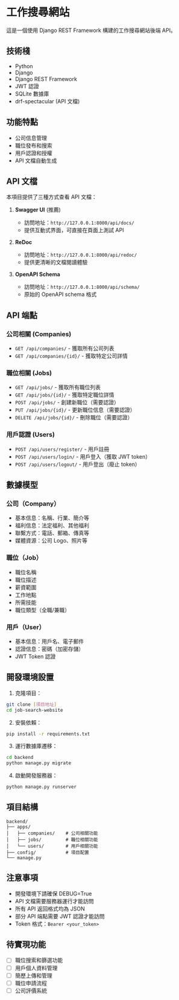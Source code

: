 # 工作搜尋網站

這是一個使用 Django REST Framework 構建的工作搜尋網站後端 API。

## 技術棧

- Python
- Django
- Django REST Framework
- JWT 認證
- SQLite 數據庫
- drf-spectacular (API 文檔)

## 功能特點

- 公司信息管理
- 職位發布和搜索
- 用戶認證和授權
- API 文檔自動生成

## API 文檔

本項目提供了三種方式查看 API 文檔：

1. **Swagger UI** (推薦)
   - 訪問地址：`http://127.0.0.1:8000/api/docs/`
   - 提供互動式界面，可直接在頁面上測試 API

2. **ReDoc**
   - 訪問地址：`http://127.0.0.1:8000/api/redoc/`
   - 提供更清晰的文檔閱讀體驗

3. **OpenAPI Schema**
   - 訪問地址：`http://127.0.0.1:8000/api/schema/`
   - 原始的 OpenAPI schema 格式

## API 端點

### 公司相關 (Companies)

- `GET /api/companies/` - 獲取所有公司列表
- `GET /api/companies/{id}/` - 獲取特定公司詳情

### 職位相關 (Jobs)

- `GET /api/jobs/` - 獲取所有職位列表
- `GET /api/jobs/{id}/` - 獲取特定職位詳情
- `POST /api/jobs/` - 創建新職位（需要認證）
- `PUT /api/jobs/{id}/` - 更新職位信息（需要認證）
- `DELETE /api/jobs/{id}/` - 刪除職位（需要認證）

### 用戶認證 (Users)

- `POST /api/users/register/` - 用戶註冊
- `POST /api/users/login/` - 用戶登入（獲取 JWT token）
- `POST /api/users/logout/` - 用戶登出（廢止 token）

## 數據模型

### 公司（Company）

- 基本信息：名稱、行業、簡介等
- 福利信息：法定福利、其他福利
- 聯繫方式：電話、郵箱、傳真等
- 媒體資源：公司 Logo、照片等

### 職位（Job）

- 職位名稱
- 職位描述
- 薪資範圍
- 工作地點
- 所需技能
- 職位類型（全職/兼職）

### 用戶（User）

- 基本信息：用戶名、電子郵件
- 認證信息：密碼（加密存儲）
- JWT Token 認證

## 開發環境設置

1. 克隆項目：
```bash
git clone [項目地址]
cd job-search-website
```

2. 安裝依賴：
```bash
pip install -r requirements.txt
```

3. 運行數據庫遷移：
```bash
cd backend
python manage.py migrate
```

4. 啟動開發服務器：
```bash
python manage.py runserver
```

## 項目結構

```
backend/
├── apps/
│   ├── companies/    # 公司相關功能
│   ├── jobs/         # 職位相關功能
│   └── users/        # 用戶相關功能
├── config/           # 項目配置
└── manage.py
```

## 注意事項

- 開發環境下請確保 DEBUG=True
- API 文檔需要服務器運行才能訪問
- 所有 API 返回格式均為 JSON
- 部分 API 端點需要 JWT 認證才能訪問
- Token 格式：`Bearer <your_token>`

## 待實現功能

- [ ] 職位搜索和篩選功能
- [ ] 用戶個人資料管理
- [ ] 簡歷上傳和管理
- [ ] 職位申請流程
- [ ] 公司評價系統
